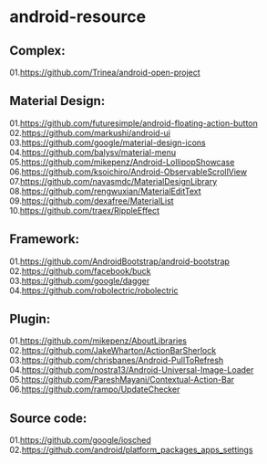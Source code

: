 android-resource
================

Complex:
-------------
01.https://github.com/Trinea/android-open-project  

Material Design:
-------------
01.https://github.com/futuresimple/android-floating-action-button  
02.https://github.com/markushi/android-ui  
03.https://github.com/google/material-design-icons  
04.https://github.com/balysv/material-menu  
05.https://github.com/mikepenz/Android-LollipopShowcase  
06.https://github.com/ksoichiro/Android-ObservableScrollView  
07.https://github.com/navasmdc/MaterialDesignLibrary  
08.https://github.com/rengwuxian/MaterialEditText  
09.https://github.com/dexafree/MaterialList  
10.https://github.com/traex/RippleEffect  

Framework:
-------------
01.https://github.com/AndroidBootstrap/android-bootstrap  
02.https://github.com/facebook/buck  
03.https://github.com/google/dagger  
04.https://github.com/robolectric/robolectric  

Plugin:
-------------
01.https://github.com/mikepenz/AboutLibraries  
02.https://github.com/JakeWharton/ActionBarSherlock  
03.https://github.com/chrisbanes/Android-PullToRefresh  
04.https://github.com/nostra13/Android-Universal-Image-Loader  
05.https://github.com/PareshMayani/Contextual-Action-Bar  
06.https://github.com/rampo/UpdateChecker  

Source code:
-------------
01.https://github.com/google/iosched  
02.https://github.com/android/platform_packages_apps_settings  
